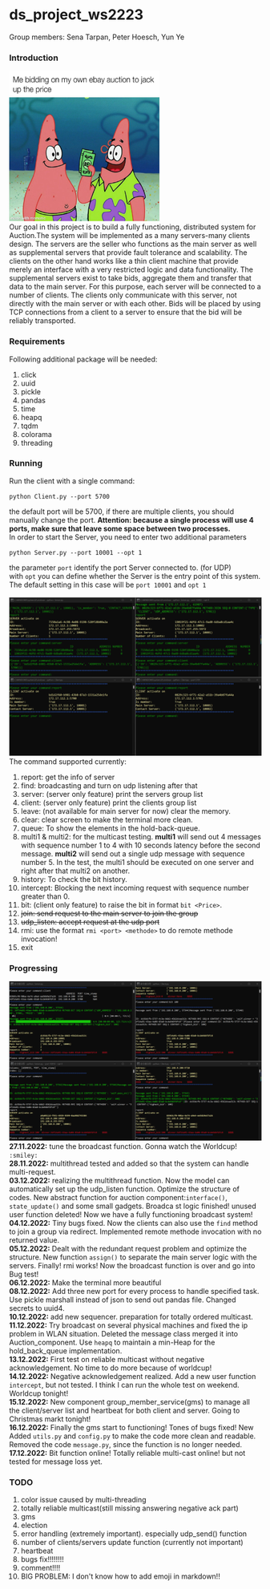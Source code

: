 # ds_project_ws2223
Group members: Sena Tarpan, Peter Hoesch, Yun Ye <br>

### Introduction
<img src="img/mems.jpg" width="300" height="300"><br>
Our goal in this project is to build a fully functioning, distributed system for Auction.The system will be implemented as a many servers-many clients design. The servers are the seller who functions as the main server as well as supplemental servers that provide fault tolerance and scalability. The clients on the other hand works like a thin client machine that provide merely an interface with a very restricted logic and data functionality. The supplemental servers exist to take bids, aggregate them and transfer that data to the main server. For this purpose, each server will be connected to a number of clients. The clients only communicate with this server, not directly with the main server or with each other. Bids will be placed by using TCP connections from a client to a server to ensure that the bid will be reliably transported.
### Requirements<br>
Following additional package will be needed:
1. click
2. uuid
3. pickle
4. pandas
5. time
6. heapq
7. tqdm
8. colorama
9. threading
### Running<br>
Run the client with a single command:
```
python Client.py --port 5700
```
the default port will be 5700, if there are multiple clients, you should manually change the port. <b>Attention: because a single process will use 4 ports, make sure that leave some space between two processes.</b><br>
In order to start the Server, you need to enter two additional parameters
```
python Server.py --port 10001 --opt 1
```
the parameter `port` identify the port Server connected to. (for UDP) <br>
with `opt` you can define whether the Server is the entry point of this system. The default setting in this case will be `port 10001` and `opt 1` <br><br>
![terminal](img/broadcast.png) <br>
The command supported currently:
1. report: get the info of server
2. find: broadcasting and turn on udp listening after that
3. server: (server only feature) print the servers group list
4. client: (server only feature) print the clients group list
5. leave: (not available for main server for now) clear the memory.
6. clear: clear screen to make the terminal more clean.
7. queue: To show the elements in the hold-back-queue.
8. multi1 & multi2: for the multicast testing. <b>multi1</b> will send out 4 messages with sequence number 1 to 4 with 10 seconds latency before the second message. <b>multi2</b> will send out a single udp message with sequence number 5. In the test, the multi1 should be executed on one server and right after that multi2 on another.
9. history: To check the bit history.
10. intercept: Blocking the next incoming request with sequence number greater than 0.
11. bit: (client only feature) to raise the bit in format `bit <Price>`.
12. ~~join: send request to the main server to join the group~~
13. ~~udp_listen: accept request at the udp port~~
14. rmi: use the format `rmi <port> <methode>` to do remote methode invocation!
15. exit

### Progressing<br>
![broadcast](img/multicast.png) <br>
<b>27.11.2022:</b> tune the broadcast function. Gonna watch the Worldcup! `:smiley:`<br>
<b>28.11.2022:</b> multithread tested and added so that the system can handle multi-request.<br>
<b>03.12.2022:</b> realizing the multithread function. Now the model can automatically set up the udp_listen function. Optimize the structure of codes. New abstract function for auction component:`interface()`, `state_update()`
and some small gadgets. Broadca  st logic finished! unused user function deleted! Now we have a fully functioning broadcast system!<br>
<b>04.12.2022:</b> Tiny bugs fixed. Now the clients can also use the `find` method to join a group via redirect. Implemented remote methode invocation with no returned value.<br>
<b>05.12.2022:</b> Dealt with the redundant request problem and optimize the structure. New function `assign()` to separate the main server logic with the servers. Finally! rmi works! Now the broadcast function is over and go into Bug test!<br>
<b>06.12.2022:</b> Make the terminal more beautiful<br>
<b>08.12.2022:</b> Add three new port for every process to handle specified task. Use pickle marshall instead of json to send out pandas file. Changed secrets to uuid4.<br>
<b>10.12.2022:</b> add new sequencer. preparation for totally ordered multicast.<br>
<b>11.12.2022:</b> Try broadcast on several physical machines and fixed the ip problem in WLAN situation. Deleted the message class merged it into Auction_component. Use `heapq` to maintain a min-Heap for the hold_back_queue implementation.<br> 
<b>13.12.2022:</b> First test on reliable multicast without negative acknowledgement. No time to do more because of worldcup!<br>
<b>14.12.2022:</b> Negative acknowledgement realized. Add a new user function `intercept`, but not tested. I think I can run the whole test on weekend. Worldcup tonight! <br>
<b>15.12.2022:</b> New component group_member_service(gms) to manage all the client/server list and heartbeat for both client and server. Going to Christmas markt tonight!<br>
<b>16.12.2022:</b> Finally the gms start to functioning! Tones of bugs fixed! New Added `utils.py` and `config.py` to make the code more clean and readable. Removed the code `message.py`, since the function is no longer needed.<br>
<b>17.12.2022:</b> Bit function online! Totally reliable multi-cast online! but not tested for message loss yet. <br>
### TODO<br>
1. color issue caused by multi-threading
2. totally reliable multicast(still missing answering negative ack part)
3. gms
4. election
5. error handling (extremely important). especially udp_send() function
6. number of clients/servers update function (currently not important)
7. heartbeat
8. bugs fix!!!!!!!!
9. comment!!!!
10. BIG PROBLEM: I don't know how to add emoji in markdown!!